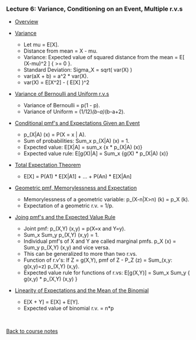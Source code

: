 ### Lecture 6: Variance, Conditioning on an Event, Multiple r.v.s

* [Overview](https://www.youtube.com/watch?v=PmntI1GRh9c)

* [Variance](https://www.youtube.com/watch?v=8xcj1ejMbGA)
  * Let mu = E[X].
  * Distance from mean = X - mu.
  * Variance: Expected value of squared distance from the mean = E[ (X-mu)^2 ] { >= 0 }.
  * Standard Deviation: Sigma_X = sqrt( var(X) )
  * var(aX + b) = a^2 * var(X).
  * var(X) = E[X^2] - ( E[X] )^2

* [Variance of Bernoulli and Uniform r.v.s](https://www.youtube.com/watch?v=a9jx_-NWkl0)
  * Variance of Bernoulli = p(1 - p).
  * Variance of Uniform = (1/12)*(b-a)*(b-a+2).

* [Conditional pmf's and Expectations Given an Event](https://www.youtube.com/watch?v=xB-G8zmwghA)
  * p_(X|A) (x) = P(X = x | A).
  * Sum of probabilities: Sum_x p_(X|A) (x) = 1.
  * Expected value: E[X|A] = sum_x {x * p_(X|A) (x)}
  * Expected value rule: E[g(X)|A] = Sum_x {g(X) * p_(X|A) (x)}

* [Total Expectation Theorem](https://www.youtube.com/watch?v=AcujBxMJhO4)
  * E[X] = P(A1) * E[X|A1] + ... + P(An) * E[X|An]

* [Geometric pmf, Memorylessness and Expectation](https://www.youtube.com/watch?v=yn6yjk_sI_g)
  * Memorylessness of a geometric variable: p_(X-n|X>n) (k) = p_X (k).
  * Expectation of a geometric r.v. = 1/p.

* [Joing pmf's and the Expected Value Rule](https://www.youtube.com/watch?v=fyno3uRscVA)
  * Joint pmf: p_(X,Y) (x,y) = p(X=x and Y=y).
  * Sum_x Sum_y p_(X,Y) (x,y) = 1.
  * Individual pmf's of X and Y are called marginal pmfs. p_X (x) = Sum_y p_(X,Y) (x,y) and vice versa.
  * This can be generalized to more than two r.vs.
  * Function of r.v's: If Z = g(X,Y), pmf of Z - P_Z (z) = Sum_(x,y: g(x,y)=z) p_(X,Y) (x,y).
  * Expected value rule for functions of r.vs: E[g(X,Y)] = Sum_x Sum_y { g(x,y) * p_(X,Y) (x,y) }

* [Linearity of Expectations and the Mean of the Binomial](https://www.youtube.com/watch?v=uoUdgF4l3zM)
  * E[X + Y] = E[X] + E[Y].
  * Expected value of binomial r.v. = n*p

<br>

[Back to course notes](../Course_Notes.md)
